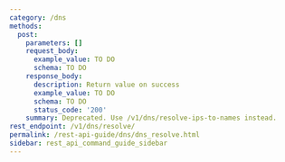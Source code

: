 ```yaml
---
category: /dns
methods:
  post:
    parameters: []
    request_body:
      example_value: TO DO
      schema: TO DO
    response_body:
      description: Return value on success
      example_value: TO DO
      schema: TO DO
      status_code: '200'
    summary: Deprecated. Use /v1/dns/resolve-ips-to-names instead.
rest_endpoint: /v1/dns/resolve/
permalink: /rest-api-guide/dns/dns_resolve.html
sidebar: rest_api_command_guide_sidebar
---
```

